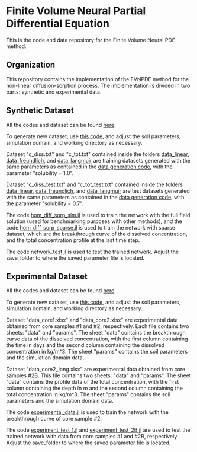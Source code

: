 # Finite Volume Neural Partial Differential Equation
This is the code and data repository for the Finite Volume Neural PDE method.

## Organization
This repository contains the implementation of the FVNPDE method for the non-linear diffusion-sorption process.
The implementation is divided in two parts: synthetic and experimental data.

## Synthetic Dataset
All the codes and dataset can be found [here](hom_diff_sorp/synthetic_data).

To generate new dataset, use [this code](hom_diff_sorp/synthetic_data/data_generation.jl), and adjust the soil parameters, simulation domain, and working directory as necessary.

Dataset "c_diss.txt" and "c_tot.txt" contained inside the folders [data_linear](hom_diff_sorp/synthetic_data/data_linear), [data_freundlich](hom_diff_sorp/synthetic_data/data_freundlich), and [data_langmuir](hom_diff_sorp/synthetic_data/data_langmuir) are training datasets generated with the same parameters as contained in the [data generation code](hom_diff_sorp/synthetic_data/data_generation.jl), with the parameter "solubility = 1.0".

Dataset "c_diss_test.txt" and "c_tot_test.txt" contained inside the folders [data_linear](hom_diff_sorp/synthetic_data/data_linear), [data_freundlich](hom_diff_sorp/synthetic_data/data_freundlich), and [data_langmuir](hom_diff_sorp/synthetic_data/data_langmuir) are test datasets generated with the same parameters as contained in the [data generation code](hom_diff_sorp/synthetic_data/data_generation.jl), with the parameter "solubility = 0.7".

The code [hom_diff_sorp_sim.jl](hom_diff_sorp/synthetic_data/hom_diff_sorp_sim.jl) is used to train the network with the full field solution (used for benchmarking purposes with other methods), and the code [hom_diff_sorp_sparse.jl](hom_diff_sorp/synthetic_data/hom_diff_sorp_sparse.jl) is used to train the network with sparse dataset, which are the breakthrough curve of the dissolved concentration, and the total concentration profile at the last time step.

The code [network_test.jl](hom_diff_sorp/synthetic_data/network_test.jl) is used to test the trained network. Adjust the save_folder to where the saved parameter file is located.

## Experimental Dataset
All the codes and dataset can be found [here](hom_diff_sorp/experimental_data).

To generate new dataset, use [this code](hom_diff_sorp/synthetic_data/data_generation.jl), and adjust the soil parameters, simulation domain, and working directory as necessary.

Dataset "data_core1.xlsx" and "data_core2.xlsx" are experimental data obtained from core samples #1 and #2, respectively. Each file contains two sheets: "data" and "params". The sheet "data" contains the breakthrough curve data of the dissolved concentration, with the first column containing the time in days and the second column containing the dissolved concentration in kg/m^3. The sheet "params" contains the soil parameters and the simulation domain data.

Dataset "data_core2_long.xlsx" are experimental data obtained from core samples #2B. This file contains two sheets: "data" and "params". The sheet "data" contains the profile data of the total concentration, with the first column containing the depth in m and the second column containing the total concentration in kg/m^3. The sheet "params" contains the soil parameters and the simulation domain data.

The code [experimental_data.jl](hom_diff_sorp/experimental_data/experimental_data.jl) is used to train the network with the breakthrough curve of core sample #2.

The code [experiment_test_1.jl](hom_diff_sorp/experimental_data/experiment_test_1.jl) and [experiment_test_2B.jl](hom_diff_sorp/experimental_data/experiment_test_2B.jl) are used to test the trained network with data from core samples #1 and #2B, respectively. Adjust the save_folder to where the saved parameter file is located.
